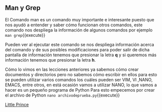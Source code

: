 ## Man y Grep

El Comando man es un comando muy importante e interesante puesto que nos ayudó a entender y saber cómo funcionan otros comandos, este comando nos despliega la información de algunos comandos por ejemplo `man grep`{{execute}}

Pueden ver al ejecutar este comando se nos despliega  información acerca del comando y de sus posibles modificaciones para poder salir de dicha pantalla de información tenemos que presionar la letra **q** y si queremos más información tenemos que presionar la letra **h**. 

Cómo lo vimos en las lecciones anteriores ya sabemos cómo crear documentos y directorios pero no sabemos  cómo escribir en ellos para esto se pueden utilizar varios comandos los cuáles pueden ser VIM, VI ,NANO, EMACS, entre otros, en está ocasión vamos a utilizar NANO, lo que vamos a hacer es un pequeño programa de Python Para esto empecemos por crear el  archivo de Python `nano archivodeprueba.py`{{execute}}

<a href="https://blogs.ubc.ca/edcp508/files/2016/02/TheLittlePrince.pdf" target="_blank">Little Prince</a>
